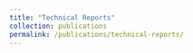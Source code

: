 ```yaml
---
title: "Technical Reports"
collection: publications
permalink: /publications/technical-reports/
---
```

